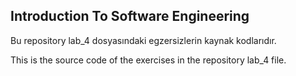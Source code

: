 <h2>Introduction To Software Engineering</h2>

Bu repository lab_4 dosyasındaki egzersizlerin kaynak kodlarıdır.

This is the source code of the exercises in the repository lab_4 file.
